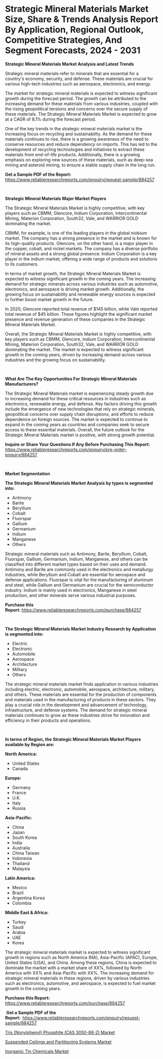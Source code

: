 <p><h1>Strategic Mineral Materials Market Size, Share & Trends Analysis Report By Application, Regional Outlook, Competitive Strategies, And Segment Forecasts, 2024 - 2031</h1></p><p><strong>Strategic Mineral Materials Market Analysis and Latest Trends</strong></p>
<p><p>Strategic mineral materials refer to minerals that are essential for a country's economy, security, and defense. These materials are crucial for various high-tech industries such as aerospace, electronics, and energy.</p><p>The market for strategic mineral materials is expected to witness significant growth during the forecast period. The growth can be attributed to the increasing demand for these materials from various industries, coupled with the rising geopolitical tensions and concerns over the secure supply of these materials. The Strategic Mineral Materials Market is expected to grow at a CAGR of 8.1% during the forecast period.</p><p>One of the key trends in the strategic mineral materials market is the increasing focus on recycling and sustainability. As the demand for these materials continues to rise, there is a growing awareness of the need to conserve resources and reduce dependency on imports. This has led to the development of recycling technologies and initiatives to extract these materials from end-of-life products. Additionally, there is a growing emphasis on exploring new sources of these materials, such as deep-sea mining and asteroid mining, to ensure a stable supply chain in the long run.</p></p>
<p><strong>Get a Sample PDF of the Report:&nbsp;</strong> <a href="https://www.reliableresearchreports.com/enquiry/request-sample/884257">https://www.reliableresearchreports.com/enquiry/request-sample/884257</a></p>
<p>&nbsp;</p>
<p><strong>Strategic Mineral Materials Major Market Players</strong></p>
<p><p>The Strategic Mineral Materials Market is highly competitive, with key players such as CBMM, Glencore, Indium Corporation, Intercontinental Mining, Materion Corporation, South32, Vale, and WARRIOR GOLD dominating the market. </p><p>CBMM, for example, is one of the leading players in the global niobium market. The company has a strong presence in the market and is known for its high-quality products. Glencore, on the other hand, is a major player in the copper, cobalt, and nickel markets. The company has a diverse portfolio of mineral assets and a strong global presence. Indium Corporation is a key player in the indium market, offering a wide range of products and solutions to its customers.</p><p>In terms of market growth, the Strategic Mineral Materials Market is expected to witness significant growth in the coming years. The increasing demand for strategic minerals across various industries such as automotive, electronics, and aerospace is driving market growth. Additionally, the growing focus on sustainability and renewable energy sources is expected to further boost market growth in the future.</p><p>In 2020, Glencore reported total revenue of $145 billion, while Vale reported total revenue of $45 billion. These figures highlight the significant market presence and revenue generation of these companies in the Strategic Mineral Materials Market. </p><p>Overall, the Strategic Mineral Materials Market is highly competitive, with key players such as CBMM, Glencore, Indium Corporation, Intercontinental Mining, Materion Corporation, South32, Vale, and WARRIOR GOLD dominating the market. The market is expected to witness significant growth in the coming years, driven by increasing demand across various industries and the growing focus on sustainability.</p></p>
<p>&nbsp;</p>
<p><strong>What Are The Key Opportunities For Strategic Mineral Materials Manufacturers?</strong></p>
<p><p>The Strategic Mineral Materials market is experiencing steady growth due to increasing demand for these critical resources in industries such as electronics, renewable energy, and defense. Key factors driving this growth include the emergence of new technologies that rely on strategic minerals, geopolitical concerns over supply chain disruptions, and efforts to reduce dependence on foreign sources. The market is expected to continue to expand in the coming years as countries and companies seek to secure access to these essential materials. Overall, the future outlook for the Strategic Mineral Materials market is positive, with strong growth potential.</p></p>
<p><strong>Inquire or Share Your Questions If Any Before Purchasing This Report:</strong> <a href="https://www.reliableresearchreports.com/enquiry/pre-order-enquiry/884257">https://www.reliableresearchreports.com/enquiry/pre-order-enquiry/884257</a></p>
<p>&nbsp;</p>
<p><strong>Market Segmentation</strong></p>
<p><strong>The Strategic Mineral Materials Market Analysis by types is segmented into:</strong></p>
<p><ul><li>Antimony</li><li>Barite</li><li>Beryllium</li><li>Cobalt</li><li>Fluorspar</li><li>Gallium</li><li>Germanium</li><li>Indium</li><li>Manganese</li><li>Others</li></ul></p>
<p><p>Strategic mineral materials such as Antimony, Barite, Beryllium, Cobalt, Fluorspar, Gallium, Germanium, Indium, Manganese, and others can be classified into different market types based on their uses and demand. Antimony and Barite are commonly used in the electronics and metallurgy industries, while Beryllium and Cobalt are essential for aerospace and defense applications. Fluorspar is vital for the manufacturing of aluminum and steel, while Gallium and Germanium are crucial for the semiconductor industry. Indium is mainly used in electronics, Manganese in steel production, and other minerals serve various industrial purposes.</p></p>
<p><strong>Purchase this Report:&nbsp;</strong><a href="https://www.reliableresearchreports.com/purchase/884257">https://www.reliableresearchreports.com/purchase/884257</a></p>
<p>&nbsp;</p>
<p><strong>The Strategic Mineral Materials Market Industry Research by Application is segmented into:</strong></p>
<p><ul><li>Electric</li><li>Electronic</li><li>Automobile</li><li>Aerospace</li><li>Architecture</li><li>Military</li><li>Others</li></ul></p>
<p><p>The strategic mineral materials market finds application in various industries including electric, electronic, automobile, aerospace, architecture, military, and others. These materials are essential for the production of components and materials used in the manufacturing of products in these sectors. They play a crucial role in the development and advancement of technology, infrastructure, and defense systems. The demand for strategic mineral materials continues to grow as these industries strive for innovation and efficiency in their products and operations.</p></p>
<p>&nbsp;</p>
<p><strong>In terms of Region, the Strategic Mineral Materials Market Players available by Region are:</strong></p>
<p>
    <p> <strong> North America: </strong>
        <ul>
            <li>United States</li>
            <li>Canada</li>
        </ul>
        </p> 
    <p> <strong> Europe: </strong>
        <ul>
            <li>Germany</li>
            <li>France</li>
            <li>U.K.</li>
            <li>Italy</li>
            <li>Russia</li>
        </ul>
        </p> 
    <p> <strong> Asia-Pacific: </strong>
        <ul>
            <li>China</li>
            <li>Japan</li>
            <li>South Korea</li>
            <li>India</li>
            <li>Australia</li>
            <li>China Taiwan</li>
            <li>Indonesia</li>
            <li>Thailand</li>
            <li>Malaysia</li>
        </ul>
        </p> 
    <p> <strong> Latin America: </strong>
        <ul>
            <li>Mexico</li>
            <li>Brazil</li>
            <li>Argentina Korea</li>
            <li>Colombia</li>
        </ul>
        </p> 
    <p> <strong> Middle East & Africa: </strong>
        <ul>
            <li>Turkey</li>
            <li>Saudi</li>
            <li>Arabia</li>
            <li>UAE</li>
            <li>Korea</li>
        </ul>
    </p>
    </p>
<p><p>The strategic mineral materials market is expected to witness significant growth in regions such as North America (NA), Asia-Pacific (APAC), Europe, United States (USA), and China. Among these regions, China is expected to dominate the market with a market share of XX%, followed by North America with XX% and Asia-Pacific with XX%. The increasing demand for strategic mineral materials in these regions, driven by various industries such as electronics, automotive, and aerospace, is expected to fuel market growth in the coming years.</p></p>
<p><strong>Purchase this Report: </strong><a href="https://www.reliableresearchreports.com/purchase/884257">https://www.reliableresearchreports.com/purchase/884257</a></p>
<p>&nbsp;<strong>Get a Sample PDF of the Report:&nbsp;&nbsp;</strong><a href="https://www.reliableresearchreports.com/enquiry/request-sample/884257">https://www.reliableresearchreports.com/enquiry/request-sample/884257</a></p>
<p><strong></strong></p>
<p><p><a href="https://github.com/brentleyjimmiealvaradoz4l1rea/Market-Research-Report-List-1/blob/main/tris-nonylphenyl-phosphite-cas-3050-88-2-market.md">Tris (Nonylphenyl) Phosphite (CAS 3050-88-2) Market</a></p><p><a href="https://github.com/Angelnienowdseej3e45z3p8c/Market-Research-Report-List-1/blob/main/suspended-ceilings-and-partitioning-systems-market.md">Suspended Ceilings and Partitioning Systems Market</a></p><p><a href="https://github.com/eeaveuhhh/Market-Research-Report-List-1/blob/main/inorganic-tin-chemicals-market.md">Inorganic Tin Chemicals Market</a></p></p>